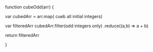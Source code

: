 function cubeOdd(arr) {

var cubedArr = arr.map( cueb all initial integers)

var filteredArr  cubedArr.filter(odd integers only)
  .reduce((a,b) => a + b)

  return filteredArr

}
